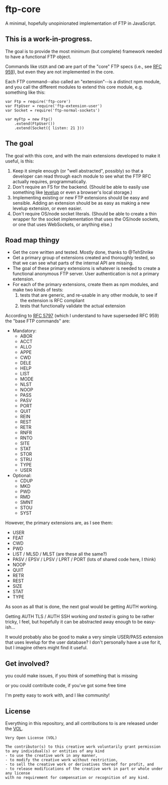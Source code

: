 # ftp-core

A minimal, hopefully unopinionated implementation of FTP in JavaScript.

## This is a work-in-progress.

The goal is to provide the most minimum (but complete) framework needed
to have a functional FTP object.

Commands like `USER` and `CWD` are part of the "core" FTP specs (i.e., 
see [RFC 959](https://tools.ietf.org/html/rfc959)), but even they are
not implemented in the core.

Each FTP command--also called an "extension"--is a distinct npm module,
and you call the different modules to extend this core module, e.g.
something like this:

	var Ftp = require('ftp-core')
	var FtpUser = require('ftp-extension-user')
	var Socket = require('ftp-normal-sockets')

	var myFtp = new Ftp()
		.extend(FtpUser())
		.extend(Socket({ listen: 21 }))

## The goal

The goal with this core, and with the main extensions developed to
make it useful, is this:

1. Keep it simple enough (or "well abstracted", possibly) so that a
	developer can read through each module to see what the FTP RFC
	actually requires, programmatically.
2. Don't require an FS for the backend. (Should be able to easily use
	something like [levelup](https://www.npmjs.com/package/levelup) or
	even a browser's local storage.)
3. Implementing existing or new FTP extensions should be easy and
	sensible. Adding an extension should be as easy as making a
	new levelup extension, or even easier.
4. Don't require OS/node socket literals. (Should be able to create a
	thin wrapper for the socket implementation that uses the OS/node
	sockets, or one that uses WebSockets, or anything else.)

## Road map thingy

* Get the core written and tested. Mostly done, thanks to @TehShrike
* Get a primary group of extensions created and thoroughly tested, so
	that we can see what parts of the internal API are missing.
* The goal of these primary extensions is whatever is needed to create
	a functional anonymous FTP server. User authentication is not a
	primary extension.
* For each of the primary extensions, create them as npm modules, and
	make two kinds of tests:
	1. tests that are generic, and re-usable in any other module, to
		see if the extension is RFC compliant
	2. tests that functionally validate the actual extension

According to [RFC 5797](https://tools.ietf.org/html/rfc5797#page-4) (which
I understand to have superseded RFC 959) the "base FTP commands" are:

* Mandatory:
	- ABOR
	- ACCT
	- ALLO
	- APPE
	- CWD
	- DELE
	- HELP
	- LIST
	- MODE
	- NLST
	- NOOP
	- PASS
	- PASV
	- PORT
	- QUIT
	- REIN
	- REST
	- RETR
	- RNFR
	- RNTO
	- SITE
	- STAT
	- STOR
	- STRU
	- TYPE
	- USER
* Optional:
	- CDUP
	- MKD
	- PWD
	- RMD
	- SMNT
	- STOU
	- SYST

However, the primary extensions are, as I see them:

* USER
* FEAT
* CWD
* PWD
* LIST / MLSD / MLST (are these all the same?)
* PASV / EPSV / LPSV / LPRT / PORT (lots of shared code here, I think)
* NOOP
* QUIT
* RETR
* REST
* SIZE
* STAT
* TYPE

As soon as all that is done, the next goal would be getting AUTH working.

Getting AUTH TLS / AUTH SSH working *and tested* is going to be rather
tricky, I feel, but hopefully it can be abstracted away enough to be
easy-ish...

It would probably also be good to make a very simple USER/PASS extension
that uses levelup for the user database? I don't personally have a use for
it, but I imagine others might find it useful.

## Get involved?

you could make issues, if you think of something that is missing

or you could contribute code, if you've got some free time

I'm pretty easy to work with, and I like community!

## License

Everything in this repository, and all contributions to is are released
under the [VOL](http://veryopenlicense.com).

	Very Open License (VOL)

	The contributor(s) to this creative work voluntarily grant permission
	to any individual(s) or entities of any kind
	- to use the creative work in any manner,
	- to modify the creative work without restriction,
	- to sell the creative work or derivatives thereof for profit, and
	- to release modifications of the creative work in part or whole under any license
	with no requirement for compensation or recognition of any kind.
